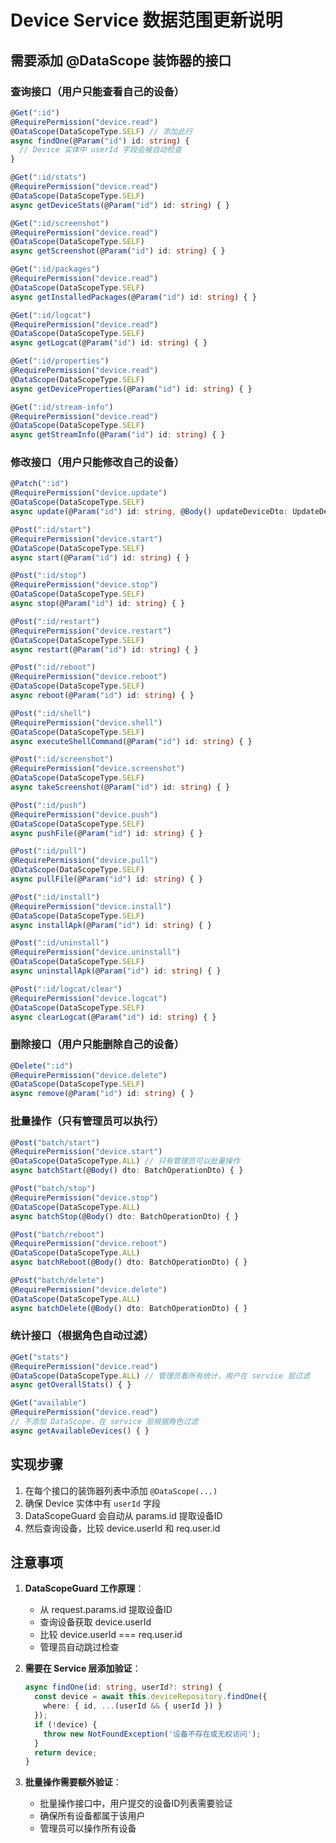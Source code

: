 # Device Service 数据范围更新说明

## 需要添加 @DataScope 装饰器的接口

### 查询接口（用户只能查看自己的设备）

```typescript
@Get(":id")
@RequirePermission("device.read")
@DataScope(DataScopeType.SELF) // 添加此行
async findOne(@Param("id") id: string) {
  // Device 实体中 userId 字段会被自动检查
}

@Get(":id/stats")
@RequirePermission("device.read")
@DataScope(DataScopeType.SELF)
async getDeviceStats(@Param("id") id: string) { }

@Get(":id/screenshot")
@RequirePermission("device.read")
@DataScope(DataScopeType.SELF)
async getScreenshot(@Param("id") id: string) { }

@Get(":id/packages")
@RequirePermission("device.read")
@DataScope(DataScopeType.SELF)
async getInstalledPackages(@Param("id") id: string) { }

@Get(":id/logcat")
@RequirePermission("device.read")
@DataScope(DataScopeType.SELF)
async getLogcat(@Param("id") id: string) { }

@Get(":id/properties")
@RequirePermission("device.read")
@DataScope(DataScopeType.SELF)
async getDeviceProperties(@Param("id") id: string) { }

@Get(":id/stream-info")
@RequirePermission("device.read")
@DataScope(DataScopeType.SELF)
async getStreamInfo(@Param("id") id: string) { }
```

### 修改接口（用户只能修改自己的设备）

```typescript
@Patch(":id")
@RequirePermission("device.update")
@DataScope(DataScopeType.SELF)
async update(@Param("id") id: string, @Body() updateDeviceDto: UpdateDeviceDto) { }

@Post(":id/start")
@RequirePermission("device.start")
@DataScope(DataScopeType.SELF)
async start(@Param("id") id: string) { }

@Post(":id/stop")
@RequirePermission("device.stop")
@DataScope(DataScopeType.SELF)
async stop(@Param("id") id: string) { }

@Post(":id/restart")
@RequirePermission("device.restart")
@DataScope(DataScopeType.SELF)
async restart(@Param("id") id: string) { }

@Post(":id/reboot")
@RequirePermission("device.reboot")
@DataScope(DataScopeType.SELF)
async reboot(@Param("id") id: string) { }

@Post(":id/shell")
@RequirePermission("device.shell")
@DataScope(DataScopeType.SELF)
async executeShellCommand(@Param("id") id: string) { }

@Post(":id/screenshot")
@RequirePermission("device.screenshot")
@DataScope(DataScopeType.SELF)
async takeScreenshot(@Param("id") id: string) { }

@Post(":id/push")
@RequirePermission("device.push")
@DataScope(DataScopeType.SELF)
async pushFile(@Param("id") id: string) { }

@Post(":id/pull")
@RequirePermission("device.pull")
@DataScope(DataScopeType.SELF)
async pullFile(@Param("id") id: string) { }

@Post(":id/install")
@RequirePermission("device.install")
@DataScope(DataScopeType.SELF)
async installApk(@Param("id") id: string) { }

@Post(":id/uninstall")
@RequirePermission("device.uninstall")
@DataScope(DataScopeType.SELF)
async uninstallApk(@Param("id") id: string) { }

@Post(":id/logcat/clear")
@RequirePermission("device.logcat")
@DataScope(DataScopeType.SELF)
async clearLogcat(@Param("id") id: string) { }
```

### 删除接口（用户只能删除自己的设备）

```typescript
@Delete(":id")
@RequirePermission("device.delete")
@DataScope(DataScopeType.SELF)
async remove(@Param("id") id: string) { }
```

### 批量操作（只有管理员可以执行）

```typescript
@Post("batch/start")
@RequirePermission("device.start")
@DataScope(DataScopeType.ALL) // 只有管理员可以批量操作
async batchStart(@Body() dto: BatchOperationDto) { }

@Post("batch/stop")
@RequirePermission("device.stop")
@DataScope(DataScopeType.ALL)
async batchStop(@Body() dto: BatchOperationDto) { }

@Post("batch/reboot")
@RequirePermission("device.reboot")
@DataScope(DataScopeType.ALL)
async batchReboot(@Body() dto: BatchOperationDto) { }

@Post("batch/delete")
@RequirePermission("device.delete")
@DataScope(DataScopeType.ALL)
async batchDelete(@Body() dto: BatchOperationDto) { }
```

### 统计接口（根据角色自动过滤）

```typescript
@Get("stats")
@RequirePermission("device.read")
@DataScope(DataScopeType.ALL) // 管理员看所有统计，用户在 service 层过滤
async getOverallStats() { }

@Get("available")
@RequirePermission("device.read")
// 不添加 DataScope，在 service 层根据角色过滤
async getAvailableDevices() { }
```

## 实现步骤

1. 在每个接口的装饰器列表中添加 `@DataScope(...)`
2. 确保 Device 实体中有 `userId` 字段
3. DataScopeGuard 会自动从 params.id 提取设备ID
4. 然后查询设备，比较 device.userId 和 req.user.id

## 注意事项

1. **DataScopeGuard 工作原理**：
   - 从 request.params.id 提取设备ID
   - 查询设备获取 device.userId
   - 比较 device.userId === req.user.id
   - 管理员自动跳过检查

2. **需要在 Service 层添加验证**：
   ```typescript
   async findOne(id: string, userId?: string) {
     const device = await this.deviceRepository.findOne({
       where: { id, ...(userId && { userId }) }
     });
     if (!device) {
       throw new NotFoundException('设备不存在或无权访问');
     }
     return device;
   }
   ```

3. **批量操作需要额外验证**：
   - 批量操作接口中，用户提交的设备ID列表需要验证
   - 确保所有设备都属于该用户
   - 管理员可以操作所有设备
